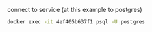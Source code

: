 connect to service (at this example to postgres)

```bash
docker exec -it 4ef405b637f1 psql -U postgres
```